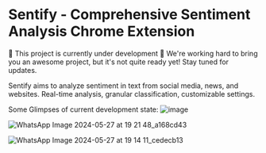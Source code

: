 # Sentify - Comprehensive Sentiment Analysis Chrome Extension
🚧 This project is currently under development 🚧
We're working hard to bring you an awesome project, but it's not quite ready yet! Stay tuned for updates.

Sentify aims to analyze sentiment in text from social media, news, and websites. Real-time analysis, granular classification, customizable settings.

Some Glimpses of current development state:
![image](https://github.com/abhishekverma276/Sentify/assets/96565154/f84c387f-6f10-42aa-901b-fefc922bcfe8)

![WhatsApp Image 2024-05-27 at 19 21 48_a168cd43](https://github.com/abhishekverma276/Sentify/assets/96565154/a2e7fc7a-9550-411a-af39-d39f9e4c597a)

![WhatsApp Image 2024-05-27 at 19 14 11_cedecb13](https://github.com/abhishekverma276/Sentify/assets/96565154/5bcb6b6c-e86b-4869-b94d-545ada0519c9)



